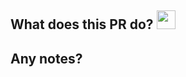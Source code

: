 What does this PR do? <img src="https://www.nicepng.com/png/full/42-421868_worst-nintendo-characters-ever-made-mr-resetti.png" height="30">
---

Any notes?
---
